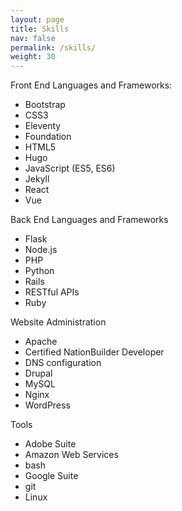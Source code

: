 ```yaml
---
layout: page
title: Skills
nav: false
permalink: /skills/
weight: 30
---
```


Front End Languages and Frameworks:
- Bootstrap 
- CSS3 
- Eleventy
- Foundation
- HTML5 
- Hugo 
- JavaScript (ES5, ES6)
- Jekyll
- React 
- Vue

Back End Languages and Frameworks

- Flask 
- Node.js
- PHP 
- Python 
- Rails 
- RESTful APIs 
- Ruby 

Website Administration

- Apache 
- Certified NationBuilder Developer 
- DNS configuration
- Drupal 
- MySQL 
- Nginx
- WordPress

Tools

- Adobe Suite 
- Amazon Web Services
- bash 
- Google Suite 
- git 
- Linux 